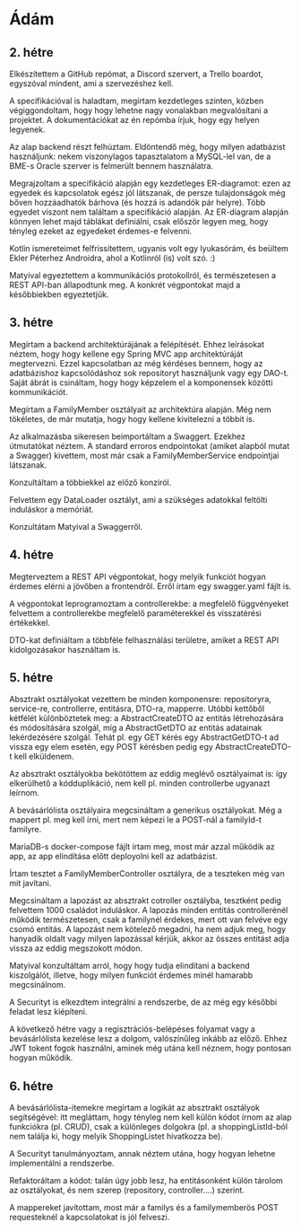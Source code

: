 # Ádám
## 2. hétre
Elkészítettem a GitHub repómat, a Discord szervert, a Trello boardot, egyszóval mindent, ami a szervezéshez kell.

A specifikációval is haladtam, megírtam kezdetleges szinten, közben végiggondoltam, hogy hogy lehetne nagy vonalakban megvalósítani a projektet. A dokumentációkat az én repómba írjuk, hogy egy helyen legyenek.

Az alap backend részt felhúztam. Eldöntendő még, hogy milyen adatbázist használjunk: nekem viszonylagos tapasztalatom a MySQL-lel van, de a BME-s Oracle szerver is felmerült bennem használatra.

Megrajzoltam a specifikáció alapján egy kezdetleges ER-diagramot: ezen az egyedek és kapcsolatok egész jól látszanak, de persze tulajdonságok még bőven hozzáadhatók bárhova (és hozzá is adandók pár helyre). Több egyedet viszont nem találtam a specifikáció alapján. Az ER-diagram alapján könnyen lehet majd táblákat definiálni, csak először legyen meg, hogy tényleg ezeket az egyedeket érdemes-e felvenni.

Kotlin ismereteimet felfrissítettem, ugyanis volt egy lyukasórám, és beültem Ekler Péterhez Androidra, ahol a Kotlinról (is) volt szó. :)

Matyival egyeztettem a kommunikációs protokollról, és természetesen a REST API-ban állapodtunk meg. A konkrét végpontokat majd a későbbiekben egyeztetjük.

## 3. hétre
Megírtam a backend architektúrájának a felépítését. Ehhez leírásokat néztem, hogy hogy kellene egy Spring MVC app architektúráját megtervezni. Ezzel kapcsolatban az még kérdéses bennem, hogy az adatbázishoz kapcsolódáshoz sok repositoryt használjunk vagy egy DAO-t. Saját ábrát is csináltam, hogy hogy képzelem el a komponensek közötti kommunikációt.

Megírtam a FamilyMember osztályait az architektúra alapján. Még nem tökéletes, de már mutatja, hogy hogy kellene kivitelezni a többit is.

Az alkalmazásba sikeresen beimportáltam a Swaggert. Ezekhez útmutatókat néztem. A standard erroros endpointokat (amiket alapból mutat a Swagger) kivettem, most már csak a FamilyMemberService endpointjai látszanak.

Konzultáltam a többiekkel az előző konziról.

Felvettem egy DataLoader osztályt, ami a szükséges adatokkal feltölti induláskor a memóriát.

Konzultátam Matyival a Swaggerről.

## 4. hétre
Megterveztem a REST API végpontokat, hogy melyik funkciót hogyan érdemes elérni a jövőben a frontendről. Erről írtam egy swagger.yaml fájlt is.

A végpontokat leprogramoztam a controllerekbe: a megfelelő függvényeket felvettem a controllerekbe megfelelő paraméterekkel és visszatérési értékekkel.

DTO-kat definiáltam a többféle felhasználási területre, amiket a REST API kidolgozásakor használtam is.

## 5. hétre

Absztrakt osztályokat vezettem be minden komponensre: repositoryra, service-re, controllerre, entitásra, DTO-ra, mapperre. Utóbbi kettőből kétfélét különböztetek meg: a AbstractCreateDTO az entitás létrehozására és módosítására szolgál, míg a AbstractGetDTO az entitás adatainak lekérdezésére szolgál. Tehát pl. egy GET kérés egy AbstractGetDTO-t ad vissza egy elem esetén, egy POST kérésben pedig egy AbstractCreateDTO-t kell elküldenem.

Az absztrakt osztályokba bekötöttem az eddig meglévő osztályaimat is: így elkerülhető a kódduplikáció, nem kell pl. minden controllerbe ugyanazt leírnom.

A bevásárlólista osztályaira megcsináltam a generikus osztályokat. Még a mappert pl. meg kell írni, mert nem képezi le a POST-nál a familyId-t familyre.

MariaDB-s docker-compose fájlt írtam meg, most már azzal működik az app, az app elindítása előtt deployolni kell az adatbázist.

Írtam tesztet a FamilyMemberController osztályra, de a teszteken még van mit javítani.

Megcsináltam a lapozást az absztrakt cotroller osztályba, tesztként pedig felvettem 1000 családot induláskor. A lapozás minden entitás controllerénél működik természetesen, csak a familynél érdekes, mert ott van felvéve egy csomó entitás. A lapozást nem kötelező megadni, ha nem adjuk meg, hogy hanyadik oldalt vagy milyen lapozással kérjük, akkor az összes entitást adja vissza az eddig megszokott módon.

Matyival konzultáltam arról, hogy hogy tudja elindítani a backend kiszolgálót, illetve, hogy milyen funkciót érdemes minél hamarabb megcsinálnom.

A Securityt is elkezdtem integrálni a rendszerbe, de az még egy későbbi feladat lesz kiépíteni.

A következő hétre vagy a regisztrációs-belépéses folyamat vagy a bevásárlólista kezelése lesz a dolgom, valószínűleg inkább az előző. Ehhez JWT tokent fogok használni, aminek még utána kell néznem, hogy pontosan hogyan működik.


## 6. hétre

A bevásárlólista-itemekre megírtam a logikát az absztrakt osztályok segítségével: itt megláttam, hogy tényleg nem kell külön kódot írnom az alap funkciókra (pl. CRUD), csak a különleges dolgokra (pl. a shoppingListId-ból nem találja ki, hogy melyik ShoppingListet hivatkozza be).

A Securityt tanulmányoztam, annak néztem utána, hogy hogyan lehetne implementálni a rendszerbe.

Refaktoráltam a kódot: talán úgy jobb lesz, ha entitásonként külön tárolom az osztályokat, és nem szerep (repository, controller....) szerint.

A mappereket javítottam, most már a familys és a familymemberös POST requesteknél a kapcsolatokat is jól felveszi.